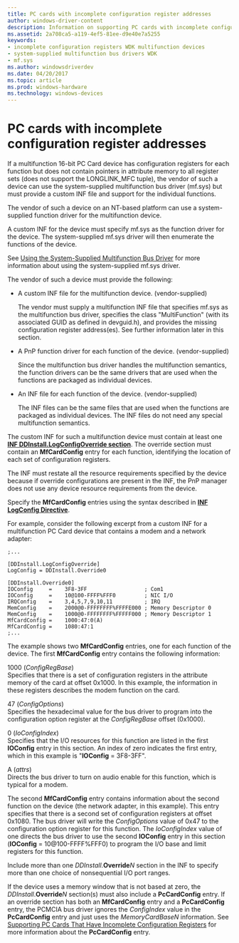 ```yaml
---
title: PC cards with incomplete configuration register addresses
author: windows-driver-content
description: Information on supporting PC cards with incomplete configuration register addresses
ms.assetid: 2a708ca5-a119-4ef5-81ee-d9e40e7a5255
keywords:
- incomplete configuration registers WDK multifunction devices
- system-supplied multifunction bus drivers WDK
- mf.sys
ms.author: windowsdriverdev
ms.date: 04/20/2017
ms.topic: article
ms.prod: windows-hardware
ms.technology: windows-devices
---
```


# PC cards with incomplete configuration register addresses


If a multifunction 16-bit PC Card device has configuration registers for each function but does not contain pointers in attribute memory to all register sets (does not support the LONGLINK\_MFC tuple), the vendor of such a device can use the system-supplied multifunction bus driver (mf.sys) but must provide a custom INF file and support for the individual functions.

The vendor of such a device on an NT-based platform can use a system-supplied function driver for the multifunction device.

A custom INF for the device must specify mf.sys as the function driver for the device. The system-supplied mf.sys driver will then enumerate the functions of the device.

See [Using the System-Supplied Multifunction Bus Driver](using-the-system-supplied-multifunction-bus-driver.md) for more information about using the system-supplied mf.sys driver.

The vendor of such a device must provide the following:

-   A custom INF file for the multifunction device. (vendor-supplied)

    The vendor must supply a multifunction INF file that specifies mf.sys as the multifunction bus driver, specifies the class "MultiFunction" (with its associated GUID as defined in devguid.h), and provides the missing configuration register address(es). See further information later in this section.

-   A PnP function driver for each function of the device. (vendor-supplied)

    Since the multifunction bus driver handles the multifunction semantics, the function drivers can be the same drivers that are used when the functions are packaged as individual devices.

-   An INF file for each function of the device. (vendor-supplied)

    The INF files can be the same files that are used when the functions are packaged as individual devices. The INF files do not need any special multifunction semantics.

The custom INF for such a multifunction device must contain at least one [**INF DDInstall.LogConfigOverride section**](https://msdn.microsoft.com/library/windows/hardware/ff547339). The override section must contain an **MfCardConfig** entry for each function, identifying the location of each set of configuration registers.

The INF must restate all the resource requirements specified by the device because if override configurations are present in the INF, the PnP manager does not use any device resource requirements from the device.

Specify the **MfCardConfig** entries using the syntax described in [**INF LogConfig Directive**](https://msdn.microsoft.com/library/windows/hardware/ff547448).

For example, consider the following excerpt from a custom INF for a multifunction PC Card device that contains a modem and a network adapter:

```
;...
 
[DDInstall.LogConfigOverride]
LogConfig = DDInstall.Override0
 
[DDInstall.Override0]
IOConfig     =    3F8-3FF                  ; Com1
IOConfig     =    10@100-FFFF%FFF0         ; NIC I/O
IRQConfig    =    3,4,5,7,9,10,11          ; IRQ
MemConfig    =    2000@0-FFFFFFFF%FFFFE000 ; Memory Descriptor 0
MemConfig    =    1000@0-FFFFFFFF%FFFFF000 ; Memory Descriptor 1
MfCardConfig =    1000:47:0(A)
MfCardConfig =    1080:47:1
;...
```

The example shows two **MfCardConfig** entries, one for each function of the device. The first **MfCardConfig** entry contains the following information:

<a href="" id="1000--configregbase-"></a>1000 (*ConfigRegBase*)  
Specifies that there is a set of configuration registers in the attribute memory of the card at offset 0x1000. In this example, the information in these registers describes the modem function on the card.

<a href="" id="47--configoptions-"></a>47 (*ConfigOptions*)  
Specifies the hexadecimal value for the bus driver to program into the configuration option register at the *ConfigRegBase* offset (0x1000).

<a href="" id="0--ioconfigindex-"></a>0 (*IoConfigIndex*)  
Specifies that the I/O resources for this function are listed in the first **IOConfig** entry in this section. An index of zero indicates the first entry, which in this example is "**IOConfig** = 3F8-3FF".

<a href="" id="a--attrs-"></a>A (*attrs*)  
Directs the bus driver to turn on audio enable for this function, which is typical for a modem.

The second **MfCardConfig** entry contains information about the second function on the device (the network adapter, in this example). This entry specifies that there is a second set of configuration registers at offset 0x1080. The bus driver will write the *ConfigOptions* value of 0x47 to the configuration option register for this function. The *IoConfigIndex* value of one directs the bus driver to use the second **IOConfig** entry in this section (**IOConfig** = 10@100-FFFF%FFF0) to program the I/O base and limit registers for this function.

Include more than one *DDInstall*.**Override***N* section in the INF to specify more than one choice of nonsequential I/O port ranges.

If the device uses a memory window that is not based at zero, the *DDInstall*.**Override***N* section(s) must also include a **PcCardConfig** entry. If an override section has both an **MfCardConfig** entry and a **PcCardConfig** entry, the PCMCIA bus driver ignores the *ConfigIndex* value in the **PcCardConfig** entry and just uses the *MemoryCardBaseN* information. See [Supporting PC Cards That Have Incomplete Configuration Registers](supporting-pc-cards-that-have-incomplete-configuration-registers.md) for more information about the **PcCardConfig** entry.

 

 




